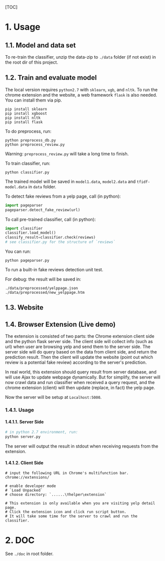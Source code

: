 [TOC]

# 1. Usage

## 1.1. Model and data set

To re-train the classifier, unzip the data-zip to `./data` folder (if not exist) in the root dir of this project.

## 1.2. Train and evaluate model 

The local version requires `python2.7` with `sklearn`, `xgb`, and `nltk`. To run the chrome extension and the website, a web framework `flask` is also needed. You can install them via pip.

```
pip install sklearn
pip install xgboost
pip install nltk
pip install flask
```

To do preprocess, run:
```
python preprocess_db.py
python preprocess_review.py
```

Warning: `preprocess_review.py` will take a long time to finish.

To train classifier, run:
```
python classifier.py
```

The trained model will be saved in `model1.data`, `model2.data` and `tfidf-model.data` in `data` folder.

To detect fake reviews from a yelp page, call (in python):
```py
import pageparser
pageparser.detect_fake_review(url)
```

To call pre-trained classifier, call (in python):
```py
import classifier
classifier.load_model()
classify_result=classifier.check(reviews)
# see classifier.py for the structure of `reviews`
```

You can run:
```
python pageparser.py
```

To run a built-in fake reviews detection unit test. 

For debug: the result will be saved in:
```
./data/preprocessed/yelppage.json
./data/preprocessed/new_yelppage.htm
```

## 1.3. Website



## 1.4. Browser Extension (Live demo)

The extension is consisted of two parts: the Chrome extension client side and the python flask server side. The client side will collect info (such as url) when user are browsing yelp and send them to the server side. The server side will do query based on the data from client side, and return the prediction result. Then the client will update the website (point out which review is a potential fake review) according to the server's prediction. 

In real world, this extension should query result from server database, and will use Ajax to update webpage dynamically. But for simplify, the server will now crawl data and run classifier when received a query request, and the chrome extension (client) will then update (replace, in fact) the yelp page. 

Now the server will be setup at `Localhost:5000`. 


### 1.4.1. Usage

#### 1.4.1.1. Server Side

```py
# in python 2.7 environment, run:
python server.py
```

The server will output the result in stdout when receiving requests from the extension. 

#### 1.4.1.2. Client Side

```
# input the following URL in Chrome's multifunction bar.
chrome://extensions/

# enable developer mode
# `Load Unpacked`
# choose directory: `......\Yhelper\extension`

# This extension is only available when you are visiting yelp detail page. 
# Click the extension icon and click run script button. 
# It will take some time for the server to crawl and run the classifier.
```

# 2. DOC

See `./doc` in root folder.